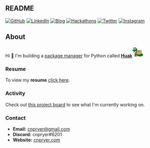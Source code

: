 ## README

<a href="https://github.com/cnpryer"><img alt="GitHub" src="https://img.shields.io/badge/GitHub-%23121011.svg?style=for-the-badge&logo=github&logoColor=white"/></a>
<a href="https://linkedin.com/in/cnpryer"><img alt="LinkedIn" src="https://img.shields.io/badge/LinkedIn-%230077B5.svg?style=for-the-badge&logo=linkedin&logoColor=white"/></a>
<a href="https://cnpryer.medium.com"><img alt="Blog" src="https://img.shields.io/badge/Blog-12100E?style=for-the-badge&logo=medium&logoColor=white"/></a>
<a href="https://devpost.com/cnp"><img alt="Hackathons" src="https://img.shields.io/badge/-Hackathons-blue?style=for-the-badge&logo=appveyor"/></a>
<a href="https://twitter.com/cnpryer"><img alt="Twitter" src="https://img.shields.io/badge/Twitter-%231DA1F2.svg?style=for-the-badge&logo=Twitter&logoColor=white"/></a>
<a href="https://instagram.com/cnp.ig"><img alt="Instagram" src="https://img.shields.io/badge/Instagram-%23E4405F.svg?style=for-the-badge&logo=Instagram&logoColor=white"/></a>
<br>

## About

Hi 👋 I'm building a <a href="https://en.wikipedia.org/wiki/Package_manager">package manager</a> for Python called <strong><a href="https://github.com/cnpryer/huak">Huak</a></strong><a href="https://github.com/cnpryer/huak"><img src="./logo.png" alt="Huak logo" width="35" role="img" /></a>

### Resume

To view my <strong>resume</strong> <a href="http://cnpryer.com/Chris-Pryer-Resume.pdf" target="_blank">click here</a>.

### Activity

Check out <a href="https://github.com/users/cnpryer/projects/6">this project board</a> to see what I'm currently working on.

### Contact

- **Email:** cnpryer@gmail.com
- **Discord:** cnpryer#6201
- **Website:** [cnpryer.com](https://cnpryer.com)
